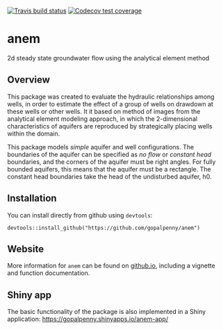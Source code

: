 <!-- badges: start -->
[![Travis build status](https://travis-ci.org/gopalpenny/anem.svg?branch=master)](https://travis-ci.org/gopalpenny/anem)
[![Codecov test coverage](https://codecov.io/gh/gopalpenny/anem/branch/master/graph/badge.svg)](https://codecov.io/gh/gopalpenny/anem?branch=master)
<!-- badges: end -->

# anem
2d steady state groundwater flow using the analytical element method

## Overview

This package was created to evaluate the hydraulic relationships among wells, in order to estimate the effect of a group of wells on drawdown at these wells or other wells. It it based on method of images from the analytical element modeling approach, in which the 2-dimensional characteristics of aquifers are reproduced by strategically placing wells within the domain.

This package models *simple* aquifer and well configurations. The boundaries of the aquifer can be specified as *no flow* or *constant head* boundaries, and the corners of the aquifer must be right angles. For fully bounded aquifers, this means that the aquifer must be a rectangle. The constant head boundaries take the head of the undisturbed aquifer, h0.

## Installation

You can install directly from github using `devtools`:

```
devtools::install_github("https://github.com/gopalpenny/anem")
```

## Website

More information for `anem` can be found on [github.io](https://gopalpenny.github.io/anem/), including a vignette and function documentation.

## Shiny app

The basic functionality of the package is also implemented in a Shiny application: <https://gopalpenny.shinyapps.io/anem-app/>
